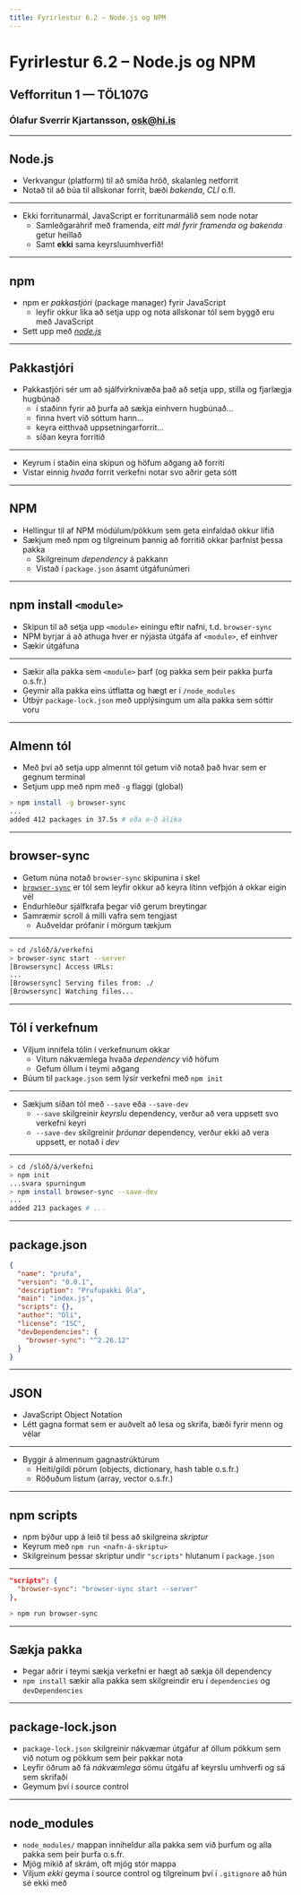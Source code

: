 ```yaml
---
title: Fyrirlestur 6.2 – Node.js og NPM
---
```


# Fyrirlestur 6.2 – Node.js og NPM

## Vefforritun 1 — TÖL107G

### Ólafur Sverrir Kjartansson, [osk@hi.is](mailto:osk@hi.is)

---

## Node.js

* Verkvangur (platform) til að smíða hröð, skalanleg netforrit
* Notað til að búa til allskonar forrit, bæði _bakenda_, _CLI_ o.fl.

***

* Ekki forritunarmál, JavaScript er forritunarmálið sem node notar
  - Samleðgaráhrif með framenda, _eitt mál fyrir framenda og bakenda_ getur heillað
  - Samt **ekki** sama keyrsluumhverfið!

---

## npm

* npm er _pakkastjóri_ (package manager) fyrir JavaScript
  - leyfir okkur líka að setja upp og nota allskonar tól sem byggð eru með JavaScript
* Sett upp með _[node.js](https://nodejs.org/)_

***

## Pakkastjóri

* Pakkastjóri sér um að sjálfvirknivæða það að setja upp, stilla og fjarlægja hugbúnað
  - í staðinn fyrir að þurfa að sækja einhvern hugbúnað...
  - finna hvert við sóttum hann...
  - keyra eitthvað uppsetningarforrit...
  - síðan keyra forritið

***

* Keyrum í staðin eina skipun og höfum aðgang að forriti
* Vistar einnig _hvaða_ forrit verkefni notar svo aðrir geta sótt

***

## NPM

* Hellingur til af NPM módúlum/pökkum sem geta einfaldað okkur lífið
* Sækjum með npm og tilgreinum þannig að forritið okkar þarfnist þessa pakka
  - Skilgreinum _dependency_ á pakkann
  - Vistað í `package.json` ásamt útgáfunúmeri

***

## npm install `<module>`

* Skipun til að setja upp `<module>` einingu eftir nafni, t.d. `browser-sync`
* NPM byrjar á að athuga hver er nýjasta útgáfa af `<module>`, ef einhver
* Sækir útgáfuna

***

* Sækir alla pakka sem `<module>` þarf (og pakka sem þeir pakka þurfa o.s.fr.)
* Geymir alla pakka eins útflatta og hægt er í `/node_modules`
* Útbýr `package-lock.json` með upplýsingum um alla pakka sem sóttir voru

---

## Almenn tól

* Með því að setja upp almennt tól getum við notað það hvar sem er gegnum terminal
* Setjum upp með npm með `-g` flaggi (global)

```bash
> npm install -g browser-sync
...
added 412 packages in 37.5s # eða e-ð álíka
```

***

## browser-sync

* Getum núna notað `browser-sync` skipunina í skel
* [`browser-sync`](https://www.browsersync.io/) er tól sem leyfir okkur að keyra lítinn vefþjón á okkar eigin vél
* Endurhleður sjálfkrafa þegar við gerum breytingar
* Samræmir scroll á milli vafra sem tengjast
  - Auðveldar prófanir í mörgum tækjum

***

```bash
> cd /slóð/á/verkefni
> browser-sync start --server
[Browsersync] Access URLs:
...
[Browsersync] Serving files from: ./
[Browsersync] Watching files...
```

***

## Tól í verkefnum

* Viljum innifela tólin í verkefnunum okkar
  - Vitum nákvæmlega hvaða _dependency_ við höfum
  - Gefum öllum í teymi aðgang
* Búum til `package.json` sem lýsir verkefni með `npm init`

***

* Sækjum síðan tól með `--save` eða `--save-dev`
  - `--save` skilgreinir _keyrslu_ dependency, verður að vera uppsett svo verkefni keyri
  - `--save-dev` skilgreinir _þróunar_ dependency, verður ekki að vera uppsett, er notað í _dev_

***

```bash
> cd /slóð/á/verkefni
> npm init
...svara spurningum
> npm install browser-sync --save-dev
...
added 213 packages # ...
```

***

## package.json

```json
{
  "name": "prufa",
  "version": "0.0.1",
  "description": "Prufupakki Óla",
  "main": "index.js",
  "scripts": {},
  "author": "Óli",
  "license": "ISC",
  "devDependencies": {
    "browser-sync": "^2.26.12"
  }
}
```

***

## JSON

* JavaScript Object Notation
* Létt gagna format sem er auðvelt að lesa og skrifa, bæði fyrir menn og vélar

***

* Byggir á almennum gagnastrúktúrum
  - Heiti/gildi pörum (objects, dictionary, hash table o.s.fr.)
  - Röðuðum listum (array, vector o.s.fr.)

***

## npm scripts

* npm býður upp á leið til þess að skilgreina _skriptur_
* Keyrum með `npm run <nafn-á-skriptu>`
* Skilgreinum þessar skriptur undir `"scripts"` hlutanum í `package.json`

***

```json
"scripts": {
  "browser-sync": "browser-sync start --server"
},
```

```bash
> npm run browser-sync
```

***

## Sækja pakka

* Þegar aðrir í teymi sækja verkefni er hægt að sækja öll dependency
* `npm install` sækir alla pakka sem skilgreindir eru í `dependencies` og `devDependencies`

***

## package-lock.json

* `package-lock.json` skilgreinir nákvæmar útgáfur af öllum pökkum sem við notum og pökkum sem þeir pakkar nota
* Leyfir öðrum að fá _nákvæmlega_ sömu útgáfu af keyrslu umhverfi og sá sem skrifaði
* Geymum því í source control

***

## node_modules

* `node_modules/` mappan inniheldur alla pakka sem við þurfum og alla pakka sem þeir þurfa o.s.fr.
* Mjög mikið af skrám, oft mjög stór mappa
* Viljum _ekki_ geyma í source control og tilgreinum því í `.gitignore` að hún sé ekki með
